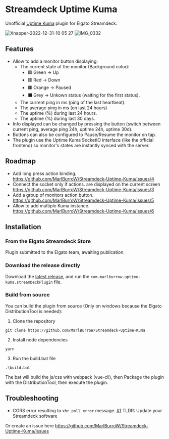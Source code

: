 # Streamdeck Uptime Kuma

Unofficial [Uptime Kuma](https://github.com/louislam/uptime-kuma) plugin for Elgato Streamdeck.

![Xnapper-2022-12-31-10 05 27](https://user-images.githubusercontent.com/3024430/210131410-6e23f1eb-adc8-44be-94a7-494435a519f9.png)
![IMG_0332](https://user-images.githubusercontent.com/3024430/210131465-d45265e8-5095-466c-bbfe-cef4931330a3.jpeg)

## Features

* Allow to add a monitor button displaying:
  * The current state of the monitor (Background color):
    * 🟩 Green -> Up
    * 🟥 Red -> Down
    * 🟧 Orange -> Paused
    * ⬛ Grey -> Unkown status (waiting for the first status).
  * The current ping in ms (ping of the last heartbeat).
  * The average ping in ms (on last 24 hours)
  * The uptime (%) during last 24 hours.
  * The uptime (%) during last 30 days.
* Info displayed can be changed by pressing the button (switch between current ping, average ping 24h, uptime 24h, uptime 30d).
* Buttons can also be configured to Pause/Resume the monitor on tap.
* The plugin use the Uptime Kuma SocketIO interface (like the official frontend) so monitor's states are instantly synced with the server.

## Roadmap

* Add long press action binding. https://github.com/MarlBurroW/Streamdeck-Uptime-Kuma/issues/4
* Connect the socket only if actions. are displayed on the current screen https://github.com/MarlBurroW/Streamdeck-Uptime-Kuma/issues/3
* Add a group of monitors action button. https://github.com/MarlBurroW/Streamdeck-Uptime-Kuma/issues/5
* Allow to add multiple Kuma instance. https://github.com/MarlBurroW/Streamdeck-Uptime-Kuma/issues/6

## Installation

### From the Elgato Streamdeck Store

Plugin submitted to the Elgato team, awaiting publication.

### Download the release directly

Download the [latest release](https://github.com/MarlBurroW/Streamdeck-Uptime-Kuma/releases/latest), and run the `com.marlburrow.uptime-kuma.streamDeckPlugin` file.

### Build from source
You can build the plugin from source (Only on windows because the Elgato DistributionTool is needed):

1. Clone the repository

`git clone https://github.com/MarlBurroW/Streamdeck-Uptime-Kuma`

2. Install node dependencies

`yarn`

3. Run the build.bat file

`.\build.bat`

The bat will build the js/css with webpack (vue-cli), then Package the plugin with the DistributionTool, then execute the plugin.


## Troubleshooting

* CORS error resulting to `xhr poll error` message. [#1](https://github.com/MarlBurroW/Streamdeck-Uptime-Kuma/issues/1) TLDR: Update your  Streamdeck software

Or create an issue here https://github.com/MarlBurroW/Streamdeck-Uptime-Kuma/issues


